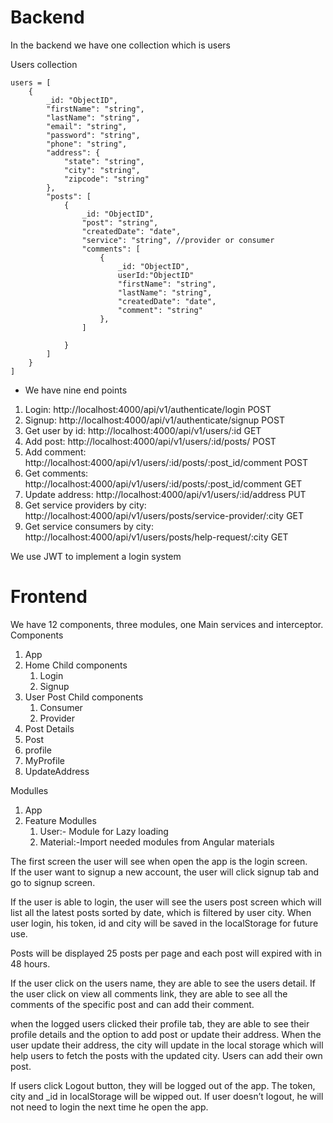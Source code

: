 # Backend

In the backend we have one collection which is users

Users collection
```
users = [
    {
        _id: "ObjectID",
        "firstName": "string",
        "lastName": "string",
        "email": "string",
        "password": "string",
        "phone": "string",
        "address": {
            "state": "string",
            "city": "string",
            "zipcode": "string"
        },
        "posts": [
            {
                _id: "ObjectID",
                "post": "string",
                "createdDate": "date",
                "service": "string", //provider or consumer
                "comments": [
                    {
                        _id: "ObjectID",
                        userId:"ObjectID"
                        "firstName": "string",
                        "lastName": "string",
                        "createdDate": "date",
                        "comment": "string"
                    },
                ]

            }
        ]
    }
]
```

- We have nine end points

1. Login:
   http://localhost:4000/api/v1/authenticate/login POST
2. Signup:
   http://localhost:4000/api/v1/authenticate/signup POST
3. Get user by id:
   http://localhost:4000/api/v1/users/:id GET
4. Add post:
   http://localhost:4000/api/v1/users/:id/posts/ POST
5. Add comment:
   http://localhost:4000/api/v1/users/:id/posts/:post_id/comment POST
6. Get comments:
   http://localhost:4000/api/v1/users/:id/posts/:post_id/comment GET 
7. Update address:
   http://localhost:4000/api/v1/users/:id/address PUT
8. Get service providers by city:
   http://localhost:4000/api/v1/users/posts/service-provider/:city GET
9. Get service consumers by city:
   http://localhost:4000/api/v1/users/posts/help-request/:city GET

We use JWT to implement a login system

# Frontend

We have 12 components, three modules, one Main services and interceptor.
Components
1. App
2. Home
   Child components
     1. Login
     2. Signup
3. User Post
   Child components
     1. Consumer
     2. Provider
4. Post Details
5. Post
6. profile
7. MyProfile
8. UpdateAddress

Modulles
1. App
2. Feature Modulles
   1. User:- Module for Lazy loading
   2. Material:-Import needed modules from Angular materials

The first screen the user will see when open the app is the login screen.  
If the user want to signup a new account, the user will click signup tab and go to signup screen.  

If the user is able to login, the user will see the users post screen which will list all the latest posts sorted by date, 
which is filtered by user city. When user login, his token, id and city will be saved in the localStorage for future use.  

Posts will be displayed 25 posts per page and each post will expired with in 48 hours.

If the user click on the users name, they are able to see the users detail. If the user click on view all comments link, they are able to see all the comments of the specific post and can add their comment.   

when the logged users clicked their profile tab, they are able to see their profile details and the option to add post or update their address. 
When the user update their address, the city will update in the local storage which will help users to fetch the posts with the updated city.
Users can add their own post.

If users click Logout button, they will be logged out of the app. The token, city and _id in localStorage will be wipped out. 
If user doesn’t logout, he will not need to login the next time he open the app.

